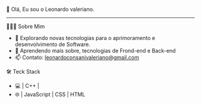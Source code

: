👋 Olá, Eu sou o Leonardo valeriano.
______________________________________________

👨🏻‍💻 Sobre Mim

- 👀 Explorando novas tecnologias para o aprimoramento e desenvolvimento de Software.
- 🌱 Aprendendo mais sobre, tecnologias de Frond-end e Back-end   
- 📫 Contato: leonardoconsanivaleriano@gmail.com
 
 
🛠 Teck Stack

- 💻   | C++ | 
- 🌐   | JavaScript | CSS | HTML  


<!---
Leonardocvaleriano/Leonardocvaleriano is a ✨ special ✨ repository because its `README.md` (this file) appears on your GitHub profile.
You can click the Preview link to take a look at your changes.
--->
